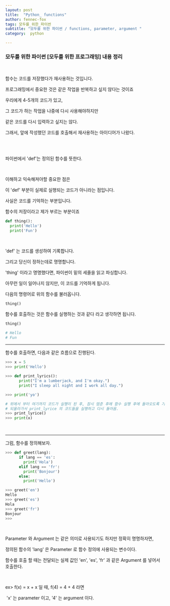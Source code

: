 ```yaml
---
layout: post
title:  "Python_ functions"
author: fennec-fox
tags: 모두를_위한_파이썬
subtitle: "모두를 위한 파이썬 / functions, parameter, argument "
category:  python

---
```


### 모두를 위한 파이썬 [모두를 위한 프로그래밍]  내용 정리

<br>

함수는 코드를 저장했다가 재사용하는 것입니다.

프로그래밍에서 중요한 것은 같은 작업을 반복하고 싶지 않다는 것이죠

우리에게 4-5개의 코드가 있고, 

그 코드가 하는 작업을 나중에 다시 사용해야하지만

같은 코드를 다시 입력하고 싶지는 않다.

그래서, 앞에 작성했던 코드를 호출해서 재사용하는 아이디어가 나왔다. 

<br>

<br>

파이썬에서 'def'는 정의된 함수를 뜻한다.

 <br>

이해하고 익숙해져야할 중요한 점은

이 'def' 부분이 실제로 실행되는 코드가 아니라는 점입니다.

사실은 코드를 기억하는 부분입니다. 

함수의 저장이라고 제가 부르는 부분이죠 

```python
def thing():
  print('Hello')
  print('Fun')
```

<br>

'def' 는 코드를 생성하여 기록합니다. 

그리고 당신이 정하는데로 명명합니다. 

'thing' 이라고 명명했다면, 파이썬이 밑의 세줄을 읽고 파싱합니다. 

아무런 일이 일어나지 않지만, 이 코드를 기억하게 됩니다. 

다음의 명령어로 위의 함수를 불러옵니다.

```python
thing()
```

함수를 호출하는 것은 함수를 실행하는 것과 같다 라고 생각하면 됩니다. 

```python
thing()

# Hello
# Fun
```

---

함수를 호출하면, 다음과 같은 흐름으로 진행된다.

```python
>>> x = 5
>>> print('Hello')

>>> def print_lyrics():
      print("I'm a lumberjack, and I'm okay.")
      print("I sleep all night and I work all day.")

>>> print('yo')

# 위에서 부터 여기까지 코드가 실행이 된 후, 잠시 멈춘 후에 함수 실행 후에 돌아오도록 기억하고,
# 되올라가서 print_lyrice 의 코드들을 실행하고 다시 돌아옴.
>>> print_lyrice()
>>> print(x)
```

<br>

---

그럼, 함수를 정의해보자.

```python
>>> def greet(lang):
      if lang == 'es':
        print('Hola')
      elif lang == 'fr':
        print('Bonjour')
      else:
        print('Hello')

>>> greet('en')
Hello
>>> greet('es')
Hola
>>> greet('fr')
Bonjour
>>>
```

<br>

Parameter 와 Argument 는 같은 의미로 사용되기도 하지만 정확히 명명하자면,

정의된 함수의 'lang' 은 Parameter 로 함수 정의에 사용되는 변수이다.

함수를 호출 할 때는 전달되는 실제 값인  'en', 'es', 'fr' 과 같은 Argument 를 넣어서 호출한다.

<br>

ex> f(x) = x + x 일 때, f(4) = 4 + 4 라면

​	'x' 는 parameter 이고, '4' 는 argument 이다.

<br>